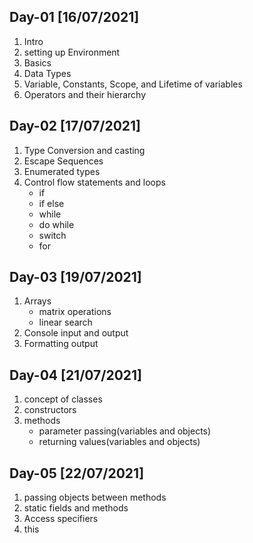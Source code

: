 ## Day-01 [16/07/2021]
1. Intro 
2. setting up Environment
3. Basics
4. Data Types
5. Variable, Constants, Scope, and Lifetime of variables
6. Operators and their hierarchy

## Day-02 [17/07/2021]
1. Type Conversion and casting
2. Escape Sequences
3. Enumerated types
4. Control flow statements and loops
    - if 
    - if else
    - while
    - do while
    - switch
    - for

## Day-03 [19/07/2021]
1. Arrays
   - matrix operations
   - linear search
2. Console input and output
3. Formatting output

## Day-04 [21/07/2021]
1. concept of classes
2. constructors
3. methods
    - parameter passing(variables and objects) 
    - returning values(variables and objects)

## Day-05 [22/07/2021]
1. passing objects between methods
2. static fields and methods
3. Access specifiers
4. this